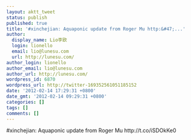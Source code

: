 ```yaml
---
layout: aktt_tweet
status: publish
published: true
title: '#xinchejian: Aquaponic update from Roger Mu http:&#47;...'
author:
  display_name: Lio李欧
  login: lionello
  email: lio@lunesu.com
  url: http://lunesu.com/
author_login: lionello
author_email: lio@lunesu.com
author_url: http://lunesu.com/
wordpress_id: 6870
wordpress_url: http://twitter-169352561051185152
date: '2012-02-14 17:29:31 +0800'
date_gmt: '2012-02-14 09:29:31 +0800'
categories: []
tags: []
comments: []
---
```

<p>#xinchejian: Aquaponic update from Roger Mu http:&#47;&#47;t.co&#47;iSDOkKe0</p>
